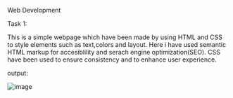 Web Development

Task 1:

This is a simple webpage which have been made by using HTML and CSS to style elements such as text,colors and layout.
Here i have used semantic HTML markup for accesiblility and serach engine optimization(SEO).
CSS have been used to ensure consistency and to enhance user experience.

output:

![image](https://github.com/Dnyaneshwariwagh/mainflow/assets/171946157/ee5d9c16-0f1c-4e31-a2c5-b8ff42d9e431)




